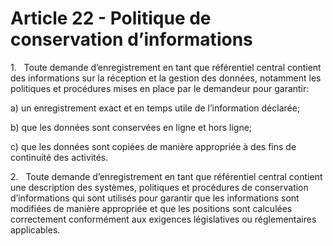 # Article 22 - Politique de conservation d’informations


1.   Toute demande d’enregistrement en tant que référentiel central contient des informations sur la réception et la gestion des données, notamment les politiques et procédures mises en place par le demandeur pour garantir:

a) un enregistrement exact et en temps utile de l’information déclarée;

b) que les données sont conservées en ligne et hors ligne;

c) que les données sont copiées de manière appropriée à des fins de continuité des activités.

2.   Toute demande d’enregistrement en tant que référentiel central contient une description des systèmes, politiques et procédures de conservation d’informations qui sont utilisés pour garantir que les informations sont modifiées de manière appropriée et que les positions sont calculées correctement conformément aux exigences législatives ou réglementaires applicables.
